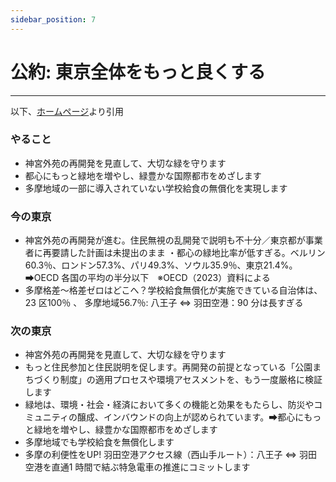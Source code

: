 ```yaml
---
sidebar_position: 7
---
```


# 公約: 東京全体をもっと良くする
----------------------------------

以下、[ホームページ](https://renho.jp/)より引用

### やること
- 神宮外苑の再開発を見直して、大切な緑を守ります
- 都心にもっと緑地を増やし、緑豊かな国際都市をめざします
- 多摩地域の一部に導入されていない学校給食の無償化を実現します

### 今の東京
- 神宮外苑の再開発が進む。住民無視の乱開発で説明も不十分／東京都が事業者に再要請した計画は未提出のまま ・都心の緑地比率が低すぎる。ベルリン60.3％、ロンドン57.3%、パリ49.3%、ソウル35.9％、東京21.4%。➡OECD 各国の平均の半分以下　※OECD（2023）資料による
- 多摩格差～格差ゼロはどこへ？学校給食無償化が実施できている自治体は、23 区100％ 、 多摩地域56.7％: 八王子 ⇔ 羽田空港：90 分は長すぎる

### 次の東京
- 神宮外苑の再開発を見直して、大切な緑を守ります
- もっと住民参加と住民説明を促します。再開発の前提となっている「公園まちづくり制度」の適用プロセスや環境アセスメントを、もう一度厳格に検証します
- 緑地は、環境・社会・経済において多くの機能と効果をもたらし、防災やコミュニティの醸成、インバウンドの向上が認められています。➡都心にもっと緑地を増やし、緑豊かな国際都市をめざします
- 多摩地域でも学校給食を無償化します
- 多摩の利便性をUP! 羽田空港アクセス線（西山手ルート）：八王子 ⇔ 羽田空港を直通1 時間で結ぶ特急電車の推進にコミットします
